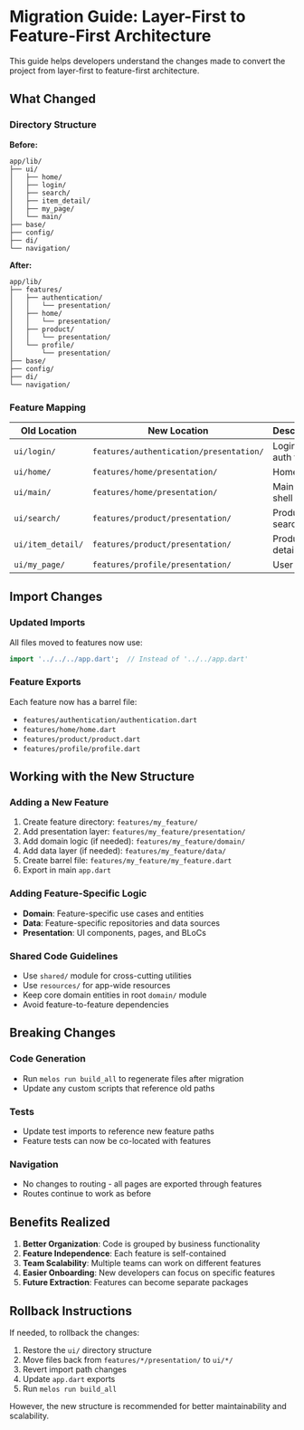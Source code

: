 # Migration Guide: Layer-First to Feature-First Architecture

This guide helps developers understand the changes made to convert the project from layer-first to feature-first architecture.

## What Changed

### Directory Structure

**Before:**
```
app/lib/
├── ui/
│   ├── home/
│   ├── login/
│   ├── search/
│   ├── item_detail/
│   ├── my_page/
│   └── main/
├── base/
├── config/
├── di/
└── navigation/
```

**After:**
```
app/lib/
├── features/
│   ├── authentication/
│   │   └── presentation/
│   ├── home/
│   │   └── presentation/
│   ├── product/
│   │   └── presentation/
│   └── profile/
│       └── presentation/
├── base/
├── config/
├── di/
└── navigation/
```

### Feature Mapping

| Old Location | New Location | Description |
|--------------|--------------|-------------|
| `ui/login/` | `features/authentication/presentation/` | Login and auth flows |
| `ui/home/` | `features/home/presentation/` | Home page |
| `ui/main/` | `features/home/presentation/` | Main app shell |
| `ui/search/` | `features/product/presentation/` | Product search |
| `ui/item_detail/` | `features/product/presentation/` | Product details |
| `ui/my_page/` | `features/profile/presentation/` | User profile |

## Import Changes

### Updated Imports
All files moved to features now use:
```dart
import '../../../app.dart';  // Instead of '../../app.dart'
```

### Feature Exports
Each feature now has a barrel file:
- `features/authentication/authentication.dart`
- `features/home/home.dart`
- `features/product/product.dart`
- `features/profile/profile.dart`

## Working with the New Structure

### Adding a New Feature
1. Create feature directory: `features/my_feature/`
2. Add presentation layer: `features/my_feature/presentation/`
3. Add domain logic (if needed): `features/my_feature/domain/`
4. Add data layer (if needed): `features/my_feature/data/`
5. Create barrel file: `features/my_feature/my_feature.dart`
6. Export in main `app.dart`

### Adding Feature-Specific Logic
- **Domain**: Feature-specific use cases and entities
- **Data**: Feature-specific repositories and data sources
- **Presentation**: UI components, pages, and BLoCs

### Shared Code Guidelines
- Use `shared/` module for cross-cutting utilities
- Use `resources/` for app-wide resources
- Keep core domain entities in root `domain/` module
- Avoid feature-to-feature dependencies

## Breaking Changes

### Code Generation
- Run `melos run build_all` to regenerate files after migration
- Update any custom scripts that reference old paths

### Tests
- Update test imports to reference new feature paths
- Feature tests can now be co-located with features

### Navigation
- No changes to routing - all pages are exported through features
- Routes continue to work as before

## Benefits Realized

1. **Better Organization**: Code is grouped by business functionality
2. **Feature Independence**: Each feature is self-contained
3. **Team Scalability**: Multiple teams can work on different features
4. **Easier Onboarding**: New developers can focus on specific features
5. **Future Extraction**: Features can become separate packages

## Rollback Instructions

If needed, to rollback the changes:
1. Restore the `ui/` directory structure
2. Move files back from `features/*/presentation/` to `ui/*/`
3. Revert import path changes
4. Update `app.dart` exports
5. Run `melos run build_all`

However, the new structure is recommended for better maintainability and scalability.